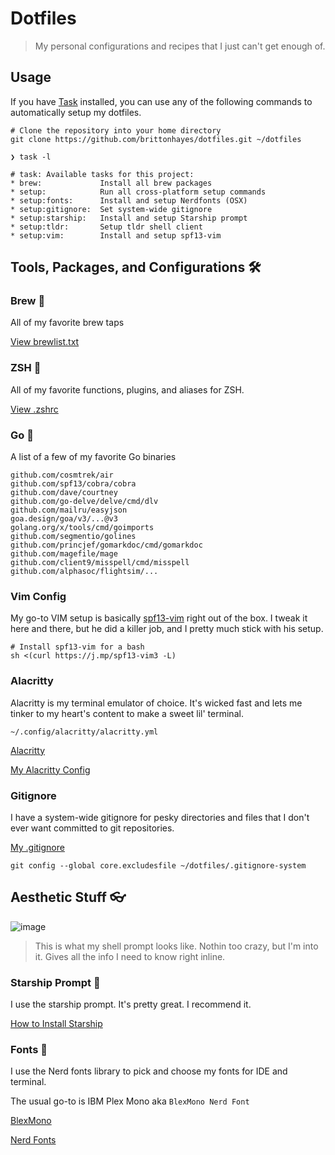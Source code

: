 # Dotfiles

> My personal configurations and recipes that I just can't get enough of.

## Usage

If you have [Task](https://taskfile.dev) installed, you can use any of the following commands to automatically setup my dotfiles.

```shell
# Clone the repository into your home directory
git clone https://github.com/brittonhayes/dotfiles.git ~/dotfiles
```

```shell
❯ task -l

# task: Available tasks for this project:
* brew: 		    Install all brew packages
* setup: 		    Run all cross-platform setup commands
* setup:fonts: 		Install and setup Nerdfonts (OSX)
* setup:gitignore: 	Set system-wide gitignore
* setup:starship: 	Install and setup Starship prompt
* setup:tldr: 		Setup tldr shell client
* setup:vim: 		Install and setup spf13-vim
```

## Tools, Packages, and Configurations 🛠️

### Brew 🍻

All of my favorite brew taps

[View brewlist.txt](brewlist.txt)

### ZSH 🐚

All of my favorite functions, plugins, and aliases for ZSH.

[View .zshrc](.zshrc)

### Go 🐹

A list of a few of my favorite Go binaries

```text
github.com/cosmtrek/air
github.com/spf13/cobra/cobra
github.com/dave/courtney
github.com/go-delve/delve/cmd/dlv
github.com/mailru/easyjson
goa.design/goa/v3/...@v3
golang.org/x/tools/cmd/goimports
github.com/segmentio/golines
github.com/princjef/gomarkdoc/cmd/gomarkdoc
github.com/magefile/mage
github.com/client9/misspell/cmd/misspell
github.com/alphasoc/flightsim/...
```

### Vim Config

My go-to VIM setup is basically [spf13-vim](https://github.com/spf13/spf13-vim) right out of the box. I tweak it here
and there, but he did a killer job, and I pretty much stick with his setup.

```shell
# Install spf13-vim for a bash
sh <(curl https://j.mp/spf13-vim3 -L)
```

### Alacritty

Alacritty is my terminal emulator of choice. It's wicked fast and lets me tinker to
my heart's content to make a sweet lil' terminal.

```shell
~/.config/alacritty/alacritty.yml
```

[Alacritty](https://github.com/alacritty/alacritty)

[My Alacritty Config](alacritty.yml)

### Gitignore

I have a system-wide gitignore for pesky directories and files that I don't ever want
committed to git repositories.

[My .gitignore](.gitignore-system)

```shell
git config --global core.excludesfile ~/dotfiles/.gitignore-system
```

## Aesthetic Stuff 👓

![image](https://user-images.githubusercontent.com/46035482/111725294-0cce9f00-8824-11eb-8f0b-f0aac695b499.png)

> This is what my shell prompt looks like. Nothin too crazy, but I'm into it. Gives all the info I need to know right inline.

### Starship Prompt 🚀

I use the starship prompt. It's pretty great. I recommend it.

[How to Install Starship](https://starship.rs/guide/#%F0%9F%9A%80-installation)

### Fonts 📜

I use the Nerd fonts library to pick and
choose my fonts for IDE and terminal.

The usual go-to is IBM Plex Mono aka `BlexMono Nerd Font`

[BlexMono](https://github.com/ryanoasis/nerd-fonts/tree/master/patched-fonts/IBMPlexMono)

[Nerd Fonts](https://github.com/ryanoasis/nerd-fonts)
